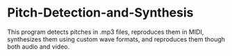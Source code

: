 # Pitch-Detection-and-Synthesis
This program detects pitches in .mp3 files, reproduces them in MIDI, synthesizes them using custom wave formats, and reproduces them though both audio and video.
